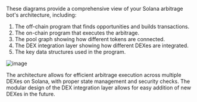 These diagrams provide a comprehensive view of your Solana arbitrage bot's architecture, including:

1. The off-chain program that finds opportunities and builds transactions.
2. The on-chain program that executes the arbitrage.
3. The pool graph showing how different tokens are connected.
4. The DEX integration layer showing how different DEXes are integrated.
5. The key data structures used in the program.

![image](https://github.com/user-attachments/assets/72125f3b-298a-47ed-a9f5-b8a402c43fa8)

The architecture allows for efficient arbitrage execution across multiple DEXes on Solana, with proper state management and security checks. The modular design of the DEX integration layer allows for easy addition of new DEXes in the future.
